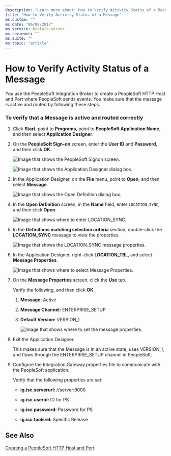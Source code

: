 ```yaml
---
description: "Learn more about: How to Verify Activity Status of a Message"
title: "How to Verify Activity Status of a Message"
ms.custom: ""
ms.date: "06/08/2017"
ms.service: biztalk-server
ms.reviewer: ""
ms.suite: ""
ms.topic: "article"
---
```

# How to Verify Activity Status of a Message
You use the PeopleSoft Integration Broker to create a PeopleSoft HTTP Host and Port where PeopleSoft sends events. You make sure that the message is active and routed by following these steps.  
  
### To verify that a Message is active and routed correctly  
  
1. Click **Start**, point to **Programs**, point to **PeopleSoft Application Name**, and then select **Application Designer**.  
  
2. On the **PeopleSoft Sign-on** screen, enter the **User ID** and **Password**, and then click **OK**.  
  
    ![Image that shows the PeopleSoft Signon screen.](../core/media/psadapter-24-task-userpass.gif "PSAdapter_24_Task_UserPass")  
  
    ![Image that shows the Application Designer dialog box.](../core/media/psadapter-25-task-emptydesigner.gif "PSAdapter_25_Task_EmptyDesigner")  
  
3. In the Application Designer, on the **File** menu, point to **Open**, and then select **Message**.  
  
    ![Image that shows the Open Definition dialog box.](../core/media/psadapter-26-task-filemessage.gif "PSAdapter_26_Task_FileMessage")  
  
4. In the **Open Definition** screen, in the **Name** field, enter `LOCATION_SYNC`, and then click **Open**.  
  
    ![Image that shows where to enter LOCATION_SYNC.](../core/media/psadapter-27-task-locationsync.gif "PSAdapter_27_Task_LocationSync")  
  
5. In the **Definitions matching selection criteria** section, double-click the **LOCATION_SYNC** message to view the properties.  
  
    ![Image that shows the LOCATION_SYNC message properties.](../core/media/psadapter-28-task-locationproperties.gif "PSAdapter_28_Task_LocationProperties")  
  
6. In the Application Designer, right-click **LOCATION_TBL**, and select **Message Properties**.  
  
    ![Image that shows where to select Message Properties.](../core/media/psadapter-29-task-loctionmenu.gif "PSAdapter_29_Task_LoctionMenu")  
  
7. On the **Message Properties** screen, click the **Use** tab.  
  
    Verify the following, and then click **OK**.  
  
   1. **Message:** Active  
  
   2. **Message Channel:** ENTERPRISE_SETUP  
  
   3. **Default Version:** VERSION_1  
  
      ![Image that shows where to set the message properties.](../core/media/psadapter-30-task-messageuse.gif "PSAdapter_30_Task_MessageUse")  
  
8. Exit the Application Designer.  
  
    This makes sure that the Message is in an active state, uses VERSION_1, and flows through the ENTERPRISE_SETUP channel in PeopleSoft.  
  
9. Configure the Integration.Gateway.properties file to communicate with the PeopleSoft application.  
  
     Verify that the following properties are set:  
  
    -   **ig.isc.serverurl:** //server:9000  
  
    -   **ig.isc.userid:** ID for PS  
  
    -   **ig.isc.password:** Password for PS  
  
    -   **ig.isc.toolsrel:** Specific Release  
  
## See Also  
 [Creating a PeopleSoft HTTP Host and Port](../core/creating-a-peoplesoft-http-host-and-port.md)
